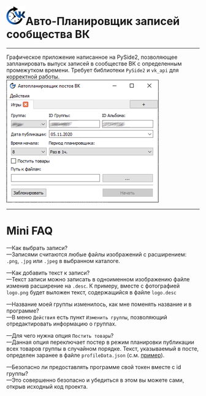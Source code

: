 # <img src="logo.png" alt="Logo" width="50"/>Авто-Планировщик записей сообщества ВК 
***
Графическое приложение написанное на PySide2, позволяющее запланировать выпуск записей в сообществе ВК с определенным промежутком времени.
Требует библиотеки `PySide2` и `vk_api` для корректной работы.
![Preview](preview.png) <br>
***
# Mini FAQ
—Как выбрать записи?<br>
—Записями считаются любые файлы изображений с расширением: `.png`, `.jpg` или `.jpeg` в выбранном каталоге.

—Как добавить текст к записи?<br>
—Текст записи можно записать в одноименном изображению файле изменив расширение на `.desc`. К примеру, вместе с фотографией `logo.png` будет выложен текст, содержащийся в файле `logo.desc`

—Название моей группы изменилось, как мне поменять название и в программе?<br>
—В меню `Действия` есть пункт `Изменить группы`, позволяющий отредактировать информацию о группах.

—Для чего нужна опция `Постить товары`?<br>
—Данная опция переключает постер в режим планировки публикации всех товаров группы в случайном порядке. Текст, указываемый в посте, определен заранее в файле `profileData.json` (с.м. [пример](profileData.json)).

—Безопасно ли предоставлять программе свой токен вместе с id группы?<br>
—Это совершенно безопасно и убедиться в этом вы можете сами, открыв исходный код проекта.